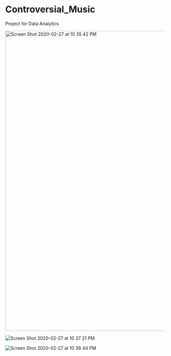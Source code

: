 # Controversial_Music
Project for Data Analytics

<img width="939" alt="Screen Shot 2020-02-27 at 10 35 42 PM" src="https://user-images.githubusercontent.com/17413859/75516514-8b566580-59b1-11ea-9cfd-ff7ffdfccb6d.png">


![Screen Shot 2020-02-27 at 10 37 21 PM](https://user-images.githubusercontent.com/17413859/75516618-bd67c780-59b1-11ea-89a4-3fb09bb9e93c.png)

![Screen Shot 2020-02-27 at 10 38 44 PM](https://user-images.githubusercontent.com/17413859/75516720-edaf6600-59b1-11ea-9599-66faf6e1b0e0.png)


